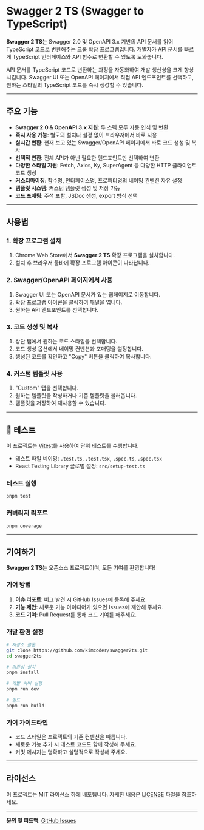 # Swagger 2 TS (Swagger to TypeScript)

**Swagger 2 TS**는 Swagger 2.0 및 OpenAPI 3.x 기반의 API 문서를 읽어 TypeScript 코드로 변환해주는 크롬 확장 프로그램입니다. 개발자가 API 문서를 빠르게 TypeScript 인터페이스와 API 함수로 변환할 수 있도록 도와줍니다.

API 문서를 TypeScript 코드로 변환하는 과정을 자동화하여 개발 생산성을 크게 향상시킵니다. Swagger UI 또는 OpenAPI 페이지에서 직접 API 엔드포인트를 선택하고, 원하는 스타일의 TypeScript 코드를 즉시 생성할 수 있습니다.

---

## 주요 기능

- **Swagger 2.0 & OpenAPI 3.x 지원**: 두 스펙 모두 자동 인식 및 변환
- **즉시 사용 가능**: 별도의 설치나 설정 없이 브라우저에서 바로 사용
- **실시간 변환**: 현재 보고 있는 Swagger/OpenAPI 페이지에서 바로 코드 생성 및 복사
- **선택적 변환**: 전체 API가 아닌 필요한 엔드포인트만 선택하여 변환
- **다양한 스타일 지원**: Fetch, Axios, Ky, SuperAgent 등 다양한 HTTP 클라이언트 코드 생성
- **커스터마이징**: 함수명, 인터페이스명, 프로퍼티명의 네이밍 컨벤션 자유 설정
- **템플릿 시스템**: 커스텀 템플릿 생성 및 저장 가능
- **코드 포매팅**: 주석 포함, JSDoc 생성, export 방식 선택

---

## 사용법

### 1. 확장 프로그램 설치

1. Chrome Web Store에서 **Swagger 2 TS** 확장 프로그램을 설치합니다.
2. 설치 후 브라우저 툴바에 확장 프로그램 아이콘이 나타납니다.

### 2. Swagger/OpenAPI 페이지에서 사용

1. Swagger UI 또는 OpenAPI 문서가 있는 웹페이지로 이동합니다.
2. 확장 프로그램 아이콘을 클릭하여 패널을 엽니다.
3. 원하는 API 엔드포인트를 선택합니다.

### 3. 코드 생성 및 복사

1. 상단 탭에서 원하는 코드 스타일을 선택합니다.
2. 코드 생성 옵션에서 네이밍 컨벤션과 포매팅을 설정합니다.
3. 생성된 코드를 확인하고 "Copy" 버튼을 클릭하여 복사합니다.

### 4. 커스텀 템플릿 사용

1. "Custom" 탭을 선택합니다.
2. 원하는 템플릿을 작성하거나 기존 템플릿을 불러옵니다.
3. 템플릿을 저장하여 재사용할 수 있습니다.

---

## 🧪 테스트

이 프로젝트는 [Vitest](https://vitest.dev/)를 사용하여 단위 테스트를 수행합니다.

- 테스트 파일 네이밍: `.test.ts`, `.test.tsx`, `.spec.ts`, `.spec.tsx`
- React Testing Library 글로벌 설정: `src/setup-test.ts`

### 테스트 실행

```bash
pnpm test
```

### 커버리지 리포트

```bash
pnpm coverage
```

---

## 기여하기

**Swagger 2 TS**는 오픈소스 프로젝트이며, 모든 기여를 환영합니다!

### 기여 방법

1. **이슈 리포트**: 버그 발견 시 GitHub Issues에 등록해 주세요.
2. **기능 제안**: 새로운 기능 아이디어가 있으면 Issues에 제안해 주세요.
3. **코드 기여**: Pull Request를 통해 코드 기여를 해주세요.

### 개발 환경 설정

```bash
# 저장소 클론
git clone https://github.com/kimcoder/swagger2ts.git
cd swagger2ts

# 의존성 설치
pnpm install

# 개발 서버 실행
pnpm run dev

# 빌드
pnpm run build
```

### 기여 가이드라인

- 코드 스타일은 프로젝트의 기존 컨벤션을 따릅니다.
- 새로운 기능 추가 시 테스트 코드도 함께 작성해 주세요.
- 커밋 메시지는 명확하고 설명적으로 작성해 주세요.

---

## 라이선스

이 프로젝트는 MIT 라이선스 하에 배포됩니다. 자세한 내용은 [LICENSE](LICENSE) 파일을 참조하세요.

---

**문의 및 피드백**: [GitHub Issues](https://github.com/kimcoder/swagger2ts/issues)

